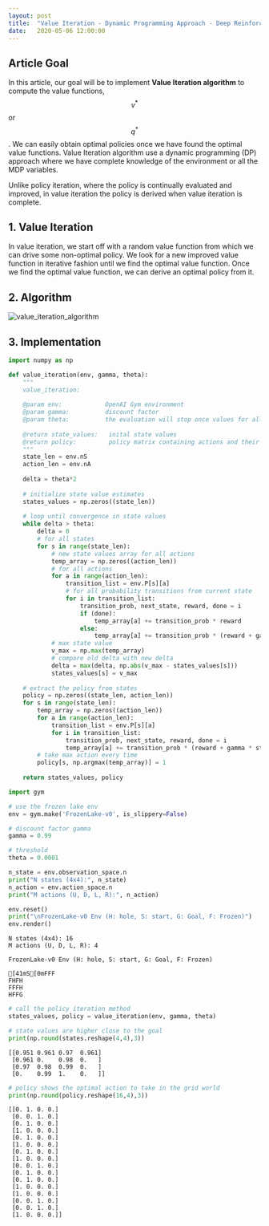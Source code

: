 ```yaml
---
layout: post
title:  "Value Iteration - Dynamic Programming Approach - Deep Reinforcement Learning Series"
date:   2020-05-06 12:00:00
---
```


## Article Goal

In this article, our goal will be to implement **Value Iteration algorithm** to compute the value functions, $$v^*$$ or $$q^*$$. We can easily obtain optimal policies once we have found the optimal value functions. Value Iteration algorithm use a dynamic programming (DP) approach where we have complete knowledge of the environment or all the MDP variables. 

Unlike policy iteration, where the policy is continually evaluated and improved, in value iteration the policy is derived when value iteration is complete.

## 1. Value Iteration

In value iteration, we start off with a random value function from which we can drive some non-optimal policy. We look for a new improved value function in iterative fashion until we find the optimal value function. Once we find the optimal value function, we can derive an optimal policy from it.

## 2. Algorithm

![value_iteration_algorithm](https://1.bp.blogspot.com/-5E2RlIH-2Po/Xx9JtKwDFRI/AAAAAAAAJo4/165pJrrMPIYzVRZ1Z6QWaHSV3Kf9eTdNwCLcBGAsYHQ/s1600/policy_iteration_3.png)

## 3. Implementation


```python
import numpy as np

def value_iteration(env, gamma, theta):
    """
    value_iteration: 
    
    @param env:            OpenAI Gym environment
    @param gamma:          discount factor
    @param theta:          the evaluation will stop once values for all states are less than the threshold
    
    @return state_values:   inital state values
    @return policy:         policy matrix containing actions and their probability in each state
    """
    state_len = env.nS
    action_len = env.nA
    
    delta = theta*2
    
    # initialize state value estimates
    states_values = np.zeros((state_len))
    
    # loop until convergence in state values
    while delta > theta:
        delta = 0
        # for all states
        for s in range(state_len):
            # new state values array for all actions
            temp_array = np.zeros((action_len))
            # for all actions
            for a in range(action_len):
                transition_list = env.P[s][a]
                # for all probability transitions from current state
                for i in transition_list:
                    transition_prob, next_state, reward, done = i
                    if (done):                    
                        temp_array[a] += transition_prob * reward
                    else:
                        temp_array[a] += transition_prob * (reward + gamma * states_values[next_state])
            # max state value
            v_max = np.max(temp_array)
            # compare old delta with new delta
            delta = max(delta, np.abs(v_max - states_values[s]))
            states_values[s] = v_max
            
    # extract the policy from states
    policy = np.zeros((state_len, action_len))
    for s in range(state_len):
        temp_array = np.zeros((action_len))
        for a in range(action_len):
            transition_list = env.P[s][a]
            for i in transition_list:
                transition_prob, next_state, reward, done = i
                temp_array[a] += transition_prob * (reward + gamma * states_values[next_state])
        # take max action every time
        policy[s, np.argmax(temp_array)] = 1
    
    return states_values, policy
```


```python
import gym

# use the frozen lake env
env = gym.make('FrozenLake-v0', is_slippery=False)

# discount factor gamma
gamma = 0.99

# threshold
theta = 0.0001

n_state = env.observation_space.n
print("N states (4x4):", n_state)
n_action = env.action_space.n
print("M actions (U, D, L, R):", n_action)

env.reset()
print("\nFrozenLake-v0 Env (H: hole, S: start, G: Goal, F: Frozen)")
env.render()
```

    N states (4x4): 16
    M actions (U, D, L, R): 4
    
    FrozenLake-v0 Env (H: hole, S: start, G: Goal, F: Frozen)
    
    [41mS[0mFFF
    FHFH
    FFFH
    HFFG



```python
# call the policy iteration method
states_values, policy = value_iteration(env, gamma, theta)
```


```python
# state values are higher close to the goal
print(np.round(states.reshape(4,4),3))
```

    [[0.951 0.961 0.97  0.961]
     [0.961 0.    0.98  0.   ]
     [0.97  0.98  0.99  0.   ]
     [0.    0.99  1.    0.   ]]



```python
# policy shows the optimal action to take in the grid world
print(np.round(policy.reshape(16,4),3))
```

    [[0. 1. 0. 0.]
     [0. 0. 1. 0.]
     [0. 1. 0. 0.]
     [1. 0. 0. 0.]
     [0. 1. 0. 0.]
     [1. 0. 0. 0.]
     [0. 1. 0. 0.]
     [1. 0. 0. 0.]
     [0. 0. 1. 0.]
     [0. 1. 0. 0.]
     [0. 1. 0. 0.]
     [1. 0. 0. 0.]
     [1. 0. 0. 0.]
     [0. 0. 1. 0.]
     [0. 0. 1. 0.]
     [1. 0. 0. 0.]]

